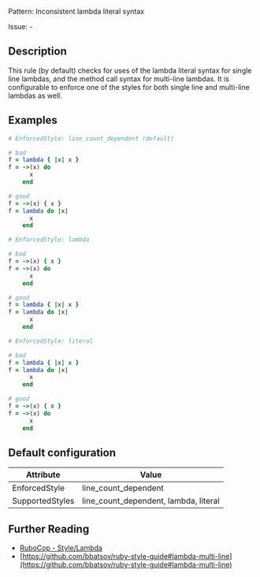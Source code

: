 Pattern: Inconsistent lambda literal syntax

Issue: -

## Description

This rule (by default) checks for uses of the lambda literal syntax for
single line lambdas, and the method call syntax for multi-line lambdas.
It is configurable to enforce one of the styles for both single line
and multi-line lambdas as well.

## Examples

```ruby
# EnforcedStyle: line_count_dependent (default)

# bad
f = lambda { |x| x }
f = ->(x) do
      x
    end

# good
f = ->(x) { x }
f = lambda do |x|
      x
    end
```
```ruby
# EnforcedStyle: lambda

# bad
f = ->(x) { x }
f = ->(x) do
      x
    end

# good
f = lambda { |x| x }
f = lambda do |x|
      x
    end
```
```ruby
# EnforcedStyle: literal

# bad
f = lambda { |x| x }
f = lambda do |x|
      x
    end

# good
f = ->(x) { x }
f = ->(x) do
      x
    end
```

## Default configuration

Attribute | Value
--- | ---
EnforcedStyle | line_count_dependent
SupportedStyles | line_count_dependent, lambda, literal

## Further Reading

* [RuboCop - Style/Lambda](https://rubocop.readthedocs.io/en/latest/cops_style/#stylelambda)
* [https://github.com/bbatsov/ruby-style-guide#lambda-multi-line](https://github.com/bbatsov/ruby-style-guide#lambda-multi-line)
